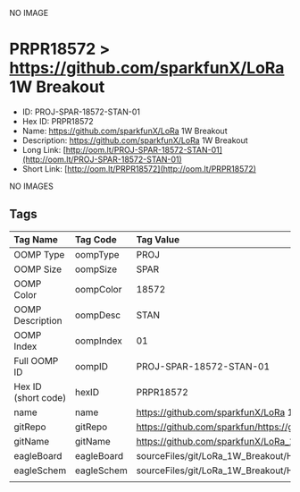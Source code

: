


  
NO IMAGE  
# PRPR18572 > https://github.com/sparkfunX/LoRa 1W Breakout

- ID: PROJ-SPAR-18572-STAN-01
- Hex ID: PRPR18572
- Name: https://github.com/sparkfunX/LoRa 1W Breakout
- Description: https://github.com/sparkfunX/LoRa 1W Breakout
- Long Link: [http://oom.lt/PROJ-SPAR-18572-STAN-01](http://oom.lt/PROJ-SPAR-18572-STAN-01)
- Short Link: [http://oom.lt/PRPR18572](http://oom.lt/PRPR18572)
  
NO IMAGES  
## Tags
  

|Tag Name|Tag Code|Tag Value|
| :--- | :--- | :--- |
|OOMP Type|oompType|PROJ|
|OOMP Size|oompSize|SPAR|
|OOMP Color|oompColor|18572|
|OOMP Description|oompDesc|STAN|
|OOMP Index|oompIndex|01|
|Full OOMP ID|oompID|PROJ-SPAR-18572-STAN-01|
|Hex ID (short code)|hexID|PRPR18572|
|name|name|https://github.com/sparkfunX/LoRa 1W Breakout|
|gitRepo|gitRepo|https://github.com/sparkfun/https://github.com/sparkfunX/LoRa_1W_Breakout|
|gitName|gitName|https://github.com/sparkfunX/LoRa_1W_Breakout|
|eagleBoard|eagleBoard|sourceFiles/git/LoRa_1W_Breakout/Hardware/LoRa_1W_Breakout.brd|
|eagleSchem|eagleSchem|sourceFiles/git/LoRa_1W_Breakout/Hardware/LoRa_1W_Breakout.sch|
||||
